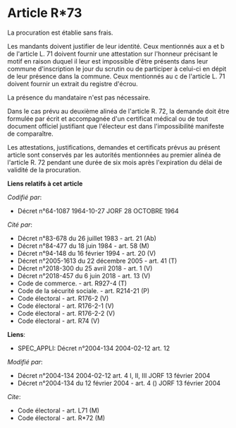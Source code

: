 # Article R*73

La procuration est établie sans frais.

Les mandants doivent justifier de leur identité. Ceux mentionnés aux a et b de l'article L. 71 doivent fournir une
attestation sur l'honneur précisant le motif en raison duquel il leur est impossible d'être présents dans leur commune
d'inscription le jour du scrutin ou de participer à celui-ci en dépit de leur présence dans la commune. Ceux mentionnés au c
de l'article L. 71 doivent fournir un extrait du registre d'écrou.

La présence du mandataire n'est pas nécessaire.

Dans le cas prévu au deuxième alinéa de l'article R. 72, la demande doit être formulée par écrit et accompagnée d'un
certificat médical ou de tout document officiel justifiant que l'électeur est dans l'impossibilité manifeste de comparaître.

Les attestations, justifications, demandes et certificats prévus au présent article sont conservés par les autorités
mentionnées au premier alinéa de l'article R. 72 pendant une durée de six mois après l'expiration du délai de validité de la
procuration.

**Liens relatifs à cet article**

_Codifié par_:

  - Décret n°64-1087 1964-10-27 JORF 28 OCTOBRE 1964

_Cité par_:

  - Décret n°83-678 du 26 juillet 1983 - art. 21 (Ab)
  - Décret n°84-477 du 18 juin 1984 - art. 58 (M)
  - Décret n°94-148 du 16 février 1994 - art. 20 (V)
  - Décret n°2005-1613 du 22 décembre 2005 - art. 41 (T)
  - Décret n°2018-300 du 25 avril 2018 - art. 1 (V)
  - Décret n°2018-457 du 6 juin 2018 - art. 13 (V)
  - Code de commerce. - art. R927-4 (T)
  - Code de la sécurité sociale. - art. R214-21 (P)
  - Code électoral - art. R176-2 (V)
  - Code électoral - art. R176-2-1 (V)
  - Code électoral - art. R176-2-2 (V)
  - Code électoral - art. R74 (V)

**Liens**:

  - SPEC_APPLI: Décret n°2004-134 2004-02-12 art. 12

_Modifié par_:

  - Décret n°2004-134 2004-02-12 art. 4 I, II, III JORF 13 février 2004
  - Décret n°2004-134 du 12 février 2004 - art. 4 () JORF 13 février 2004

_Cite_:

  - Code électoral - art. L71 (M)
  - Code électoral - art. R*72 (M)

